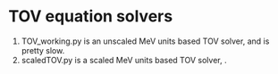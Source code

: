 # TOV equation solvers

1. TOV_working.py is an unscaled MeV units based TOV solver, and is pretty slow.
2. scaledTOV.py is a scaled MeV units based TOV solver, .
